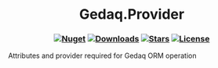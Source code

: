 <h1 align="center">
  <a>Gedaq.Provider</a>
</h1>

<h3 align="center">

  [![Nuget](https://img.shields.io/nuget/v/Gedaq.Provider?logo=Gedaq.Provider)](https://www.nuget.org/packages/Gedaq.Provider/)
  [![Downloads](https://img.shields.io/nuget/dt/Gedaq.Provider.svg)](https://www.nuget.org/packages/Gedaq.Provider/)
  [![Stars](https://img.shields.io/github/stars/SoftStoneDevelop/Gedaq.Provider?color=brightgreen)](https://github.com/SoftStoneDevelop/Gedaq.Provider/stargazers)
  [![License](https://img.shields.io/badge/license-MIT-blue.svg)](LICENSE)

</h3>

Attributes and provider required for Gedaq ORM operation
